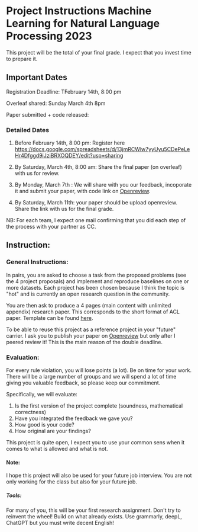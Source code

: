 # Project Instructions Machine Learning for Natural Language Processing 2023

This project will be the total of your final grade. I expect that you invest time to prepare it.

## Important Dates

Registration Deadline: TFebruary 14th, 8:00 pm

Overleaf shared: Sunday March 4th 8pm

Paper submitted + code released:

### Detailed Dates

1. Before February 14th, 8:00 pm: Register
   here https://docs.google.com/spreadsheets/d/13jmRCWlw7yyUyu5CDePeLeHr4Dfggd9iJziBRXOQDEY/edit?usp=sharing

2. By Saturday, March 4th, 8:00 am: Share the final paper (on overleaf) with us for review.

3. By Monday, March 7th : We will share with you our feedback, incoporate it and submit your paper, with code link
   on [Openreview](https://openreview.net/).

4. By Saturday, March 11th: your paper should be upload openreview. Share the link with us for the final grade.

NB: For each team, I expect one mail confirming that you did each step of the process with your partner as CC.

## Instruction:

### General Instructions:

In pairs, you are asked to choose a task from the proposed problems (see the 4 project proposals) and implement and
reproduce baselines on one or more datasets. Each project has been chosen because I think the topic is "hot" and is
currently an open research question in the community.

You are then ask to produce a 4 pages (main content with unlimited appendix) research paper. This corresponds to the
short format of ACL paper. Template can be found [here](https://www.overleaf.com/read/ntnrhfpqcghm).

To be able to reuse this project as a reference project in your "future" carrier. I ask you to publish your paper
on [Openreview](https://openreview.net/)
but only after I peered review it! This is the main reason of the double deadline.

### Evaluation:

For every rule violation, you will lose points (a lot). Be on time for your work. There will be a large number of groups
and we will spend a lot of time giving you valuable feedback, so please keep our commitment.

Specifically, we will evaluate:

1. Is the first version of the project complete (soundness, mathematical correctness)
2. Have you integrated the feedback we gave you?
3. How good is your code?
4. How original are your findings?

This project is quite open, I expect you to use your common sens when it comes to what is allowed and what is not.

#### Note:

I hope this project will also be used for your future job interview. You are not only working for the class but also for
your future job.

##### Tools:

For many of you, this will be your first research assignment. Don't try to reinvent the wheel! Build on what already
exists. Use grammarly, deepL, ChatGPT but you must write decent English!


